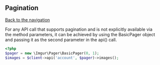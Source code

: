 ## Pagination
[Back to the navigation](index.md)

For any API call that supports pagination and is not explicitly available via the method parameters, 
it can be achieved by using the BasicPager object and passing it as the second parameter in the api() call.

```php
<?php
$pager = new \Imgur\Pager\BasicPager(0, 1);
$images = $client->api('account', $pager)->images();
```
